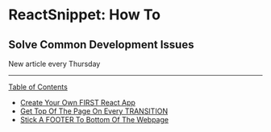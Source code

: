 # ReactSnippet: How To

## Solve Common Development Issues

New article every Thursday

-----

[Table of Contents](toc.md)

* [Create Your Own FIRST React App](task3/README.md)
* [Get Top Of The Page On Every TRANSITION](task1/README.md)
* [Stick A FOOTER To Bottom Of The Webpage](task2/README.md)
